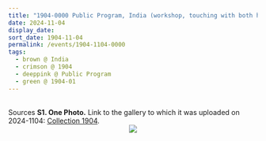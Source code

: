 ```yaml
---
title: "1904-0000 Public Program, India (workshop, touching with both hands, mike, seeker, Sahaja Yogi, wall, right view)"
date: 2024-11-04
display_date: 
sort_date: 1904-11-04
permalink: /events/1904-1104-0000
tags:
  - brown @ India
  - crimson @ 1904
  - deeppink @ Public Program
  - green @ 1904-01 
---
```


<br>

<wave-list>
  <list-title color="DarkSeaGreen" width="40">Sources</list-title>
  <list-item color="BlanchedAlmond"  width="280"><b>S1. One Photo.</b> Link to the gallery to which it was uploaded on 2024-1104: <a href="https://eternalmoments.smugmug.com/Collections/Mahipalsingh-Jaisingh-Raul-Collection/1904/">Collection 1904</a>.</list-item>
</wave-list>

<div style="text-align: center"><img src="https://pub-bcc3cbe9b1e94ba1ac28915f7a3900fa.r2.dev/1904-0000_Public_Program_India_(workshop_touching_with_both_hands_mike_seeker_Sahaja_Yogi_wall_right_view)_01_(Mahipalsingh_Jaisingh_Raul_Collection_scanned_by_Ankit_Khare).jpg" /></div>